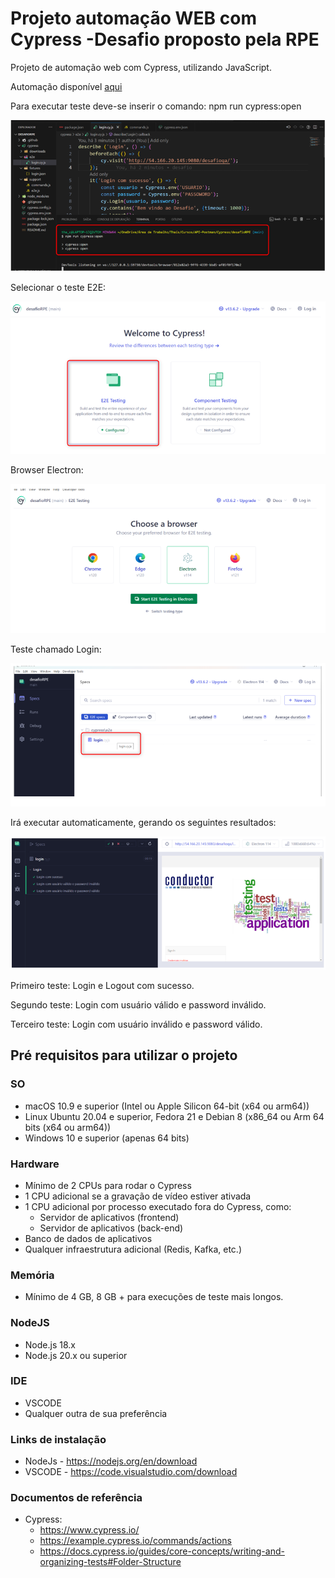# Projeto automação WEB com Cypress -Desafio proposto pela RPE

Projeto de automação web com Cypress, utilizando JavaScript.

Automação disponível [aqui](https://github.com/thaisconto/Cypress/tree/main/desafioRPE)

Para executar teste deve-se inserir o comando: npm run cypress:open

<img src = print1.png>

Selecionar o teste E2E:

<img src = print2.png>

Browser Electron:

<img src = print3.png>

Teste chamado Login:

<img src = print4.png>

Irá executar automaticamente, gerando os seguintes resultados:

<img src = print5.png>
 
Primeiro teste: Login e Logout com sucesso.

Segundo teste: Login com usuário válido e password inválido.

Terceiro teste: Login com usuário inválido e password válido.


## Pré requisitos para utilizar o projeto

### SO
- macOS 10.9 e superior (Intel ou Apple Silicon 64-bit (x64 ou arm64))
- Linux Ubuntu 20.04 e superior, Fedora 21 e Debian 8 (x86_64 ou Arm 64 bits (x64 ou arm64)) 
- Windows 10 e superior (apenas 64 bits)

### Hardware
- Mínimo de 2 CPUs para rodar o Cypress
- 1 CPU adicional se a gravação de vídeo estiver ativada
- 1 CPU adicional por processo executado fora do Cypress, como:
    - Servidor de aplicativos (frontend)
    - Servidor de aplicativos (back-end)
- Banco de dados de aplicativos
- Qualquer infraestrutura adicional (Redis, Kafka, etc.)

### Memória
- Mínimo de 4 GB, 8 GB + para execuções de teste mais longos.

### NodeJS
- Node.js 18.x
- Node.js 20.x ou superior

### IDE
- VSCODE
- Qualquer outra de sua preferência

### Links de instalação
- NodeJs - https://nodejs.org/en/download
- VSCODE - https://code.visualstudio.com/download

### Documentos de referência
- Cypress:
    - https://www.cypress.io/
    - https://example.cypress.io/commands/actions
    - https://docs.cypress.io/guides/core-concepts/writing-and-organizing-tests#Folder-Structure


